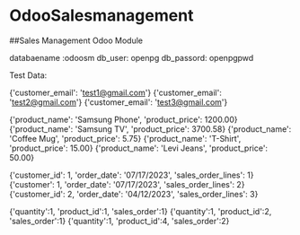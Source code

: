 # OdooSalesmanagement
##Sales Management Odoo Module 

databaename :odoosm 
db_user:  openpg
db_passord: openpgpwd

Test Data:

{'customer_email': 'test1@gmail.com'}
{'customer_email': 'test2@gmail.com'}
{'customer_email': 'test3@gmail.com'}

{'product_name': 'Samsung Phone', 'product_price': 1200.00}
{'product_name': 'Samsung TV', 'product_price': 3700.58}
{'product_name': 'Coffee Mug', 'product_price': 5.75}
{'product_name': 'T-Shirt', 'product_price': 15.00}
{'product_name': 'Levi Jeans', 'product_price': 50.00}


{'customer_id': 1, 'order_date': '07/17/2023', 'sales_order_lines': 1}
{'customer': 1, 'order_date': '07/17/2023', 'sales_order_lines': 2}
{'customer_id': 2, 'order_date': '04/12/2023', 'sales_order_lines': 3}


{'quantity':1, 'product_id':1, 'sales_order':1}
{'quantity':1, 'product_id':2, 'sales_order':1}
{'quantity':1, 'product_id':4, 'sales_order':2}
